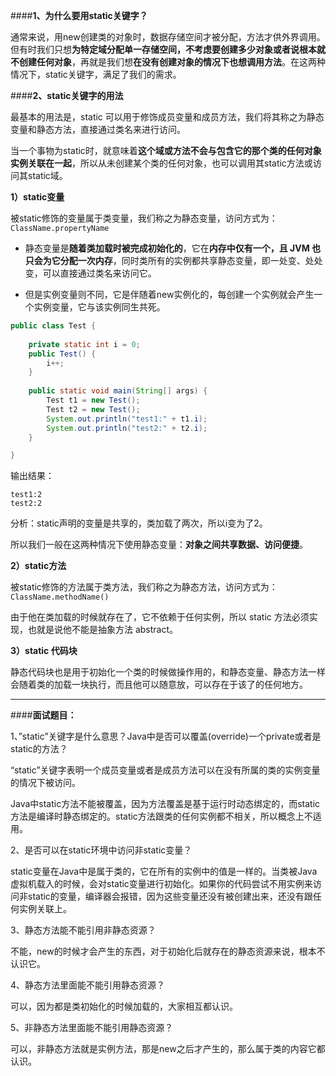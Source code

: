 ####**1、为什么要用static关键字？**

通常来说，用new创建类的对象时，数据存储空间才被分配，方法才供外界调用。但有时我们只想**为特定域分配单一存储空间，不考虑要创建多少对象或者说根本就不创建任何对象**，再就是我们想**在没有创建对象的情况下也想调用方法**。在这两种情况下，static关键字，满足了我们的需求。

####**2、static关键字的用法**

最基本的用法是，static 可以用于修饰成员变量和成员方法，我们将其称之为静态变量和静态方法，直接通过类名来进行访问。

当一个事物为static时，就意味着**这个域或方法不会与包含它的那个类的任何对象实例关联在一起**，所以从未创建某个类的任何对象，也可以调用其static方法或访问其static域。

**1）static变量**

被static修饰的变量属于类变量，我们称之为静态变量，访问方式为：`ClassName.propertyName`

 - 静态变量是**随着类加载时被完成初始化的**，它在**内存中仅有一个，且 JVM 也只会为它分配一次内存**，同时类所有的实例都共享静态变量，即一处变、处处变，可以直接通过类名来访问它。

 - 但是实例变量则不同，它是伴随着new实例化的，每创建一个实例就会产生一个实例变量，它与该实例同生共死。

```java
public class Test {
	
	private static int i = 0;
	public Test() {
		i++;
	}
	
	public static void main(String[] args) {
		Test t1 = new Test();
		Test t2 = new Test();
		System.out.println("test1:" + t1.i);
		System.out.println("test2:" + t2.i);
	}

}
```
输出结果：

```
test1:2
test2:2
```
分析：static声明的变量是共享的，类加载了两次，所以i变为了2。

所以我们一般在这两种情况下使用静态变量：**对象之间共享数据、访问便捷**。

**2）static方法**

被static修饰的方法属于类方法，我们称之为静态方法，访问方式为： `ClassName.methodName()`

由于他在类加载的时候就存在了，它不依赖于任何实例，所以 static 方法必须实现，也就是说他不能是抽象方法 abstract。

**3）static 代码块**

静态代码块也是用于初始化一个类的时候做操作用的，和静态变量、静态方法一样会随着类的加载一块执行，而且他可以随意放，可以存在于该了的任何地方。


----------

####**面试题目：**

1、”static”关键字是什么意思？Java中是否可以覆盖(override)一个private或者是static的方法？

“static”关键字表明一个成员变量或者是成员方法可以在没有所属的类的实例变量的情况下被访问。

Java中static方法不能被覆盖，因为方法覆盖是基于运行时动态绑定的，而static方法是编译时静态绑定的。static方法跟类的任何实例都不相关，所以概念上不适用。

2、是否可以在static环境中访问非static变量？

static变量在Java中是属于类的，它在所有的实例中的值是一样的。当类被Java虚拟机载入的时候，会对static变量进行初始化。如果你的代码尝试不用实例来访问非static的变量，编译器会报错，因为这些变量还没有被创建出来，还没有跟任何实例关联上。

3、静态方法能不能引用非静态资源？

不能，new的时候才会产生的东西，对于初始化后就存在的静态资源来说，根本不认识它。

4、静态方法里面能不能引用静态资源？

可以，因为都是类初始化的时候加载的，大家相互都认识。

5、非静态方法里面能不能引用静态资源？

可以，非静态方法就是实例方法，那是new之后才产生的，那么属于类的内容它都认识。
